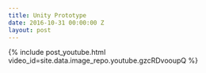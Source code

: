 ```yaml
---
title: Unity Prototype
date: 2016-10-31 00:00:00 Z
layout: post
---
```


{% include post_youtube.html video_id=site.data.image_repo.youtube.gzcRDvooupQ %}

